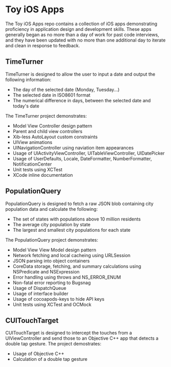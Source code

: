 # Toy iOS Apps

The Toy iOS Apps repo contains a collection of iOS apps demonstrating proficiency in application design and development skills.  These apps generally began as no more than a day of work for past code interviews, and they have been updated with no more than one additional day to iterate and clean in response to feedback.

## TimeTurner

TimeTurner is designed to allow the user to input a date and output the following information:
- The day of the selected date (Monday, Tuesday...)
- The selected date in ISO8601 format
- The numerical difference in days, between the selected date and today's date

The TimeTurner project demonstrates:
- Model View Controller design pattern
- Parent and child view controllers
- Xib-less AutoLayout custom constraints
- UIView animations
- UINavigationController using naviation item appearances
- Usage of UIActivityViewController, UITableViewController, UIDatePicker
- Usage of UserDefaults, Locale, DateFormatter, NumberFormatter, NotificationCenter
- Unit tests using XCTest
- XCode inline documentation


## PopulationQuery

PopulationQuery is designed to fetch a raw JSON blob containing city population data and calculate the following:
- The set of states with populations above 10 million residents
- The average city population by state
- The largest and smallest city populations for each state

The PopulationQuery project demonstrates:
- Model View View Model design pattern
- Network fetching and local cacheing using URLSession
- JSON parsing into object containers
- CoreData storage, fetching, and summary calculations using NSPredicate and NSExpression
- Error handling using throws and NS_ERROR_ENUM
- Non-fatal error reporting to Bugsnag
- Usage of DispatchQueue
- Usage of interface builder
- Usage of cocoapods-keys to hide API keys
- Unit tests using XCTest and OCMock


## CUITouchTarget

CUITouchTarget is designed to intercept the touches from a UIViewController and send those to an Objective C++ app that detects a double tap gesture.  The project demostrates:
- Usage of Objective C++
- Calculation of a double tap gesture
